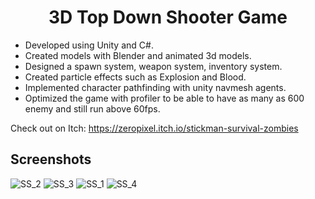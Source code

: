 <h1 align="center">3D Top Down Shooter Game</h1>

- Developed using Unity and C#.
- Created models with Blender and animated 3d models.
- Designed a spawn system, weapon system, inventory system.
- Created particle effects such as Explosion and Blood.
- Implemented character pathfinding with unity navmesh agents.
- Optimized the game with profiler to be able to have as many as 600 enemy and still run above 60fps.
  
Check out on Itch: https://zeropixel.itch.io/stickman-survival-zombies

<h2>Screenshots</h2>

![SS_2](https://github.com/ThunCOW/Age-of-Stickman/assets/63141256/6c424b85-bc65-4552-ae9d-db0ab4615d40)
![SS_3](https://github.com/ThunCOW/Age-of-Stickman/assets/63141256/a79d284e-eb10-482d-88a8-bf1283f41b49)
![SS_1](https://github.com/ThunCOW/Age-of-Stickman/assets/63141256/23a6f403-78a1-49d2-be04-a7bed86302d5)
![SS_4](https://github.com/ThunCOW/Age-of-Stickman/assets/63141256/4ec2af87-3d35-4082-add1-3090eed80ff3)
